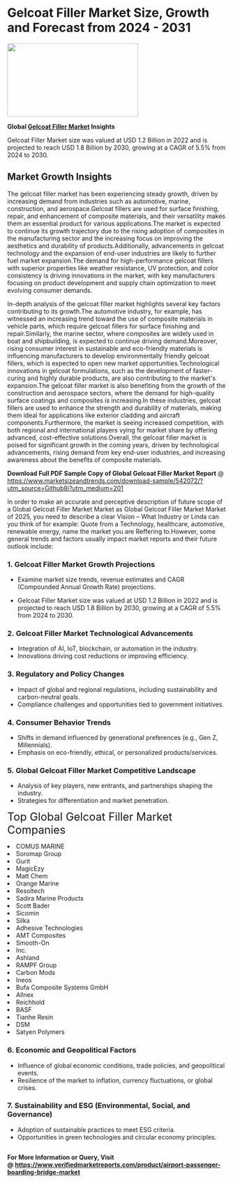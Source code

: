 <H1>Gelcoat Filler Market Size, Growth and Forecast from 2024 - 2031</H1><img class="aligncenter size-medium wp-image-584254" src="https://thirdeyenews.in/wp-content/uploads/2024/09/Global-Market-Research-300x168.jpeg" alt="" width="300" height="168" /><p><strong>Global&nbsp;<a href="https://www.marketsizeandtrends.com/download-sample/542072/?utm_source=Github8j?utm_medium=201">Gelcoat Filler Market</a> Insights</strong></p><p>Gelcoat Filler Market size was valued at USD 1.2 Billion in 2022 and is projected to reach USD 1.8 Billion by 2030, growing at a CAGR of 5.5% from 2024 to 2030.</p><p><h2>Market Growth Insights</h2> <p>The gelcoat filler market has been experiencing steady growth, driven by increasing demand from industries such as automotive, marine, construction, and aerospace.Gelcoat fillers are used for surface finishing, repair, and enhancement of composite materials, and their versatility makes them an essential product for various applications.The market is expected to continue its growth trajectory due to the rising adoption of composites in the manufacturing sector and the increasing focus on improving the aesthetics and durability of products.Additionally, advancements in gelcoat technology and the expansion of end-user industries are likely to further fuel market expansion.The demand for high-performance gelcoat fillers with superior properties like weather resistance, UV protection, and color consistency is driving innovations in the market, with key manufacturers focusing on product development and supply chain optimization to meet evolving consumer demands.</p> <p>In-depth analysis of the gelcoat filler market highlights several key factors contributing to its growth.The automotive industry, for example, has witnessed an increasing trend toward the use of composite materials in vehicle parts, which require gelcoat fillers for surface finishing and repair.Similarly, the marine sector, where composites are widely used in boat and shipbuilding, is expected to continue driving demand.Moreover, rising consumer interest in sustainable and eco-friendly materials is influencing manufacturers to develop environmentally friendly gelcoat fillers, which is expected to open new market opportunities.Technological innovations in gelcoat formulations, such as the development of faster-curing and highly durable products, are also contributing to the market's expansion.The gelcoat filler market is also benefiting from the growth of the construction and aerospace sectors, where the demand for high-quality surface coatings and composites is increasing.In these industries, gelcoat fillers are used to enhance the strength and durability of materials, making them ideal for applications like exterior cladding and aircraft components.Furthermore, the market is seeing increased competition, with both regional and international players vying for market share by offering advanced, cost-effective solutions.Overall, the gelcoat filler market is poised for significant growth in the coming years, driven by technological advancements, rising demand from key end-user industries, and increasing awareness about the benefits of composite materials.</p> <p><span class=""><strong>Download Full PDF Sample Copy of Global Gelcoat Filler Market Report</strong> @ <a href="https://www.marketsizeandtrends.com/download-sample/542072/?utm_source=Github8j?utm_medium=201" target="_blank">https://www.marketsizeandtrends.com/download-sample/542072/?utm_source=Github8j?utm_medium=201</a></span></p><p>In order to make an accurate and perceptive description of future scope of a Global&nbsp;Gelcoat Filler Market Market as Global&nbsp;Gelcoat Filler Market Market of 2025, you need to describe a clear Vision &ndash; What Industry or Linda can you think of for example: Quote from a Technology, healthcare, automotive, renewable energy, name the market you are Reffering to.However, some general trends and factors usually impact market reports and their future outlook include:</p><h3>1.&nbsp;<strong>Gelcoat Filler Market Growth Projections</strong></h3><ul><li>Examine market size trends, revenue estimates and CAGR (Compounded Annual Growth Rate) projections.</li><li><p>Gelcoat Filler Market size was valued at USD 1.2 Billion in 2022 and is projected to reach USD 1.8 Billion by 2030, growing at a CAGR of 5.5% from 2024 to 2030.</p></li></ul><h3>2.&nbsp;<strong>Gelcoat Filler Market Technological Advancements</strong></h3><ul><li>Integration of AI, IoT, blockchain, or automation in the industry.</li><li>Innovations driving cost reductions or improving efficiency.</li></ul><h3>3.&nbsp;<strong>Regulatory and Policy Changes</strong></h3><ul><li>Impact of global and regional regulations, including sustainability and carbon-neutral goals.</li><li>Compliance challenges and opportunities tied to government initiatives.</li></ul><h3>4.&nbsp;<strong>Consumer Behavior Trends</strong></h3><ul><li>Shifts in demand influenced by generational preferences (e.g., Gen Z, Millennials).</li><li>Emphasis on eco-friendly, ethical, or personalized products/services.</li></ul><h3>5.&nbsp;<strong>Global Gelcoat Filler Market Competitive Landscape</strong></h3><ul><li>Analysis of key players, new entrants, and partnerships shaping the industry.</li><li>Strategies for differentiation and market penetration.</li></ul><p data-pm-slice="1 1 []"><span style="color: inherit; font-family: inherit; font-size: 25px;">Top Global Gelcoat Filler Market Companies</span></p><div class="" data-test-id=""><p><li>COMUS MARINE</li><li> Soromap Group</li><li> Gurit</li><li> MagicEzy</li><li> Matt Chem</li><li> Orange Marine</li><li> Resoltech</li><li> Sadira Marine Products</li><li> Scott Bader</li><li> Sicomin</li><li> Silka</li><li> Adhesive Technologies</li><li> AMT Composites</li><li> Smooth-On</li><li> Inc.</li><li> Ashland</li><li> RAMPF Group</li><li> Carbon Mods</li><li> Ineos</li><li> Bufa Composite Systems GmbH</li><li> Allnex</li><li> Reichhold</li><li> BASF</li><li> Tianhe Resin</li><li> DSM</li><li> Satyen Polymers</li></p></div><h3>6.&nbsp;<strong>Economic and Geopolitical Factors</strong></h3><ul><li>Influence of global economic conditions, trade policies, and geopolitical events.</li><li>Resilience of the market to inflation, currency fluctuations, or global crises.</li></ul><h3>7.&nbsp;<strong>Sustainability and ESG (Environmental, Social, and Governance)</strong></h3><ul><li>Adoption of sustainable practices to meet ESG criteria.</li><li>Opportunities in green technologies and circular economy principles.</li></ul><h2><strong style="font-size: 14px;">For More Information or Query, Visit @&nbsp;</strong><a style="background-color: #ffffff; font-size: 14px;" href="https://www.marketsizeandtrends.com/report/gelcoat-filler-market/" target="_blank">https://www.verifiedmarketreports.com/product/airport-passenger-boarding-bridge-market</a></h2>